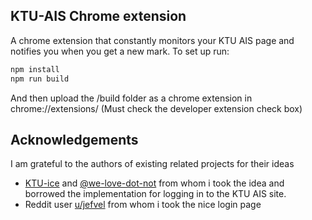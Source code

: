 ## KTU-AIS Chrome extension
A chrome extension that constantly monitors your KTU AIS page and notifies you when you get a new mark.
To set up run:

```sh
npm install
npm run build
```
And then upload the /build folder as a chrome extension in chrome://extensions/ (Must check the developer extension check box)

## Acknowledgements

I am grateful to the authors of existing related projects for their ideas

* [KTU-ice](https://github.com/Andrius-B/KTU-icer) and [@we-love-dot-not](https://github.com/we-love-dot-not) from whom i took the idea and borrowed the implementation for logging in to the KTU AIS site.
* Reddit user [u/jefvel](https://www.reddit.com/r/web_design/comments/86eo8i/ive_been_playing_around_with_css_animations_for_a/) from whom i took the nice login page
